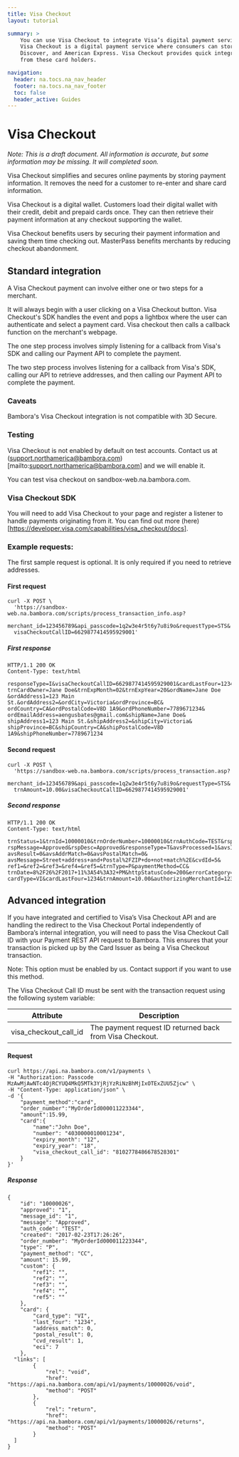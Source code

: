 ```yaml
---
title: Visa Checkout
layout: tutorial

summary: >
    You can use Visa Checkout to integrate Visa’s digital payment service with Bambora’s payment gateway.
    Visa Checkout is a digital payment service where consumers can store card information for Visa, MasterCard,
    Discover, and American Express. Visa Checkout provides quick integration for merchants to accept payments
    from these card holders.

navigation:
  header: na.tocs.na_nav_header
  footer: na.tocs.na_nav_footer
  toc: false
  header_active: Guides
---
```


# Visa Checkout

*Note: This is a draft document. All information is accurate, but some information may be missing.
It will completed soon.*

Visa Checkout simplifies and secures online payments by storing payment information.
It removes the need for a customer to re-enter and share card information.

Visa Checkout is a digital wallet. Customers load their digital wallet with their credit, debit and prepaid cards once. They can then retrieve their payment information at any checkout supporting the wallet.

Visa Checkout benefits users by securing their payment information and saving them
time checking out. MasterPass benefits merchants by reducing checkout abandonment.


## Standard integration

A Visa Checkout payment can involve either one or two steps for a merchant.

It will always begin with a user clicking on a Visa Checkout button. Visa Checkout's
SDK handles the event and pops a lightbox where the user can authenticate and select a payment card.
Visa checkout then calls a callback function on the merchant's webpage.

The one step process involves simply listening for a callback from Visa's SDK and calling our Payment API to complete the payment.

The two step process involves listening for a callback from Visa's SDK, calling
our API to retrieve addresses, and then calling our Payment API to complete the payment.

### Caveats

Bambora's Visa Checkout integration is not compatible with 3D Secure.

### Testing

Visa Checkout is not enabled by default on test accounts. Contact us at (support.northamerica@bambora.com)[mailto:support.northamerica@bambora.com]
and we will enable it.

You can test visa checkout on sandbox-web.na.bambora.com.

### Visa Checkout SDK

You will need to add Visa Checkout to your page and register a listener to handle
payments originating from it. You can find out more (here)[https://developer.visa.com/capabilities/visa_checkout/docs].


### Example requests:
The first sample request is optional. It is only required if you need to retrieve addresses.

#### First request

```shell
curl -X POST \
  'https://sandbox-web.na.bambora.com/scripts/process_transaction_info.asp?
  merchant_id=123456789&api_passcode=1q2w3e4r5t6y7u8i9o&requestType=STS&
  visaCheckoutCallID=6629877414595929001'
```

##### First response
```shell
HTTP/1.1 200 OK
Content-Type: text/html

responseType=I&visaCheckoutCallID=6629877414595929001&cardLastFour=1234&
trnCardOwner=Jane Doe&trnExpMonth=02&trnExpYear=20&ordName=Jane Doe
&ordAddress1=123 Main St.&ordAddress2=&ordCity=Victoria&ordProvince=BC&
ordCountry=CA&ordPostalCode=V8D 1A9&ordPhoneNumber=7789671234&
ordEmailAddress=aengusbates@gmail.com&shipName=Jane Doe&
shipAddress1=123 Main St.&shipAddress2=&shipCity=Victoria&
shipProvince=BC&shipCountry=CA&shipPostalCode=V8D 1A9&shipPhoneNumber=7789671234
```

#### Second request
```shell
curl -X POST \
  'https://sandbox-web.na.bambora.com/scripts/process_transaction.asp?
  merchant_id=123456789&api_passcode=1q2w3e4r5t6y7u8i9o&requestType=STS&
  trnAmount=10.00&visaCheckoutCallID=6629877414595929001'
```

##### Second response
```shell
HTTP/1.1 200 OK
Content-Type: text/html

trnStatus=1&trnId=10000010&trnOrderNumber=10000010&trnAuthCode=TEST&rspId=1&
rspMessage=Approved&rspDesc=Approved&responseType=T&avsProcessed=1&avsId=N&
avsResult=0&avsAddrMatch=0&avsPostalMatch=0&
avsMessage=Street+address+and+Postal%2FZIP+do+not+match%2E&cvdId=5&
ref1=&ref2=&ref3=&ref4=&ref5=&trnType=P&paymentMethod=CC&
trnDate=8%2F26%2F2017+11%3A54%3A32+PM&httpStatusCode=200&errorCategory=1&
cardType=VI&cardLastFour=1234&trnAmount=10.00&authorizingMerchantId=123456789
```

## Advanced integration

If you have integrated and certified to Visa’s Visa Checkout API and are handling the redirect to the Visa Checkout Portal
independently of Bambora’s internal integration, you will need to pass the Visa Checkout Call ID with your Payment REST API
request to Bambora. This ensures that your transaction is picked up by the Card Issuer as being a Visa Checkout transaction.

Note: This option must be enabled by us. Contact support if you want to use this method.

The Visa Checkout Call ID must be sent with the transaction request using the following system variable:

| Attribute | Description |
| --- | --- |
| visa_checkout_call_id | The payment request ID returned back from Visa Checkout. |


#### Request
```shell
curl https://api.na.bambora.com/v1/payments \
-H "Authorization: Passcode MzAwMjAwNTc4OjRCYUQ4MkQ5MTk3YjRjYzRiNzBhMjIxOTExZUU5Zjcw" \
-H "Content-Type: application/json" \
-d '{
    "payment_method":"card",
    "order_number":"MyOrderId000011223344",
    "amount":15.99,
    "card":{
        "name":"John Doe",
		"number": "4030000010001234",
		"expiry_month": "12",
		"expiry_year": "18",
		"visa_checkout_call_id": "8102778486678528301"
    }
}'
```

##### Response
```shell
{
    "id": "10000026",
    "approved": "1",
    "message_id": "1",
    "message": "Approved",
    "auth_code": "TEST",
    "created": "2017-02-23T17:26:26",
    "order_number": "MyOrderId000011223344",
    "type": "P",
    "payment_method": "CC",
    "amount": 15.99,
    "custom": {
        "ref1": "",
        "ref2": "",
        "ref3": "",
        "ref4": "",
        "ref5": ""
    },
    "card": {
        "card_type": "VI",
        "last_four": "1234",
        "address_match": 0,
        "postal_result": 0,
        "cvd_result": 1,
	    "eci": 7
    },
  "links": [
	    {
		    "rel": "void",
		    "href": "https://api.na.bambora.com/api/v1/payments/10000026/void",
		    "method": "POST"
	    },
	    {
		    "rel": "return",
		    "href": "https://api.na.bambora.com/api/v1/payments/10000026/returns",
		    "method": "POST"
	    }
  ]
}
```
